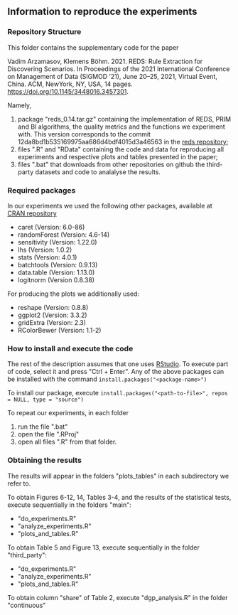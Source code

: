 ## Information to reproduce the experiments

### Repository Structure

This folder contains the supplementary code for the paper 

Vadim Arzamasov, Klemens Böhm. 2021. REDS: Rule Extraction for Discovering
Scenarios. In Proceedings of the 2021 International Conference on
Management of Data (SIGMOD ’21), June 20–25, 2021, Virtual Event, China.
ACM, NewYork, NY, USA, 14 pages. https://doi.org/10.1145/3448016.3457301. 

Namely,
1. package "reds_0.14.tar.gz" containing the implementation of REDS, PRIM and BI algorithms, the quality metrics and the functions we experiment with. 
This version corresponds to the commit 12da8bd1b535169975aa686d4bdf4015d3a46563 in the [reds repository](https://github.com/Arzik1987/reds);
2. files ".R" and "RData" containing the code and data for reproducing all experiments and respective plots and tables presented in the paper;
3. files ".bat" that downloads from other repositories on github the third-party datasets and code to analalyse the results.


### Required packages

In our experiments we used the following other packages, available at [CRAN repository](https://cran.r-project.org/)
* caret (Version: 6.0-86)
* randomForest (Version: 4.6-14)
* sensitivity (Version: 1.22.0)
* lhs (Version: 1.0.2)
* stats (Version: 4.0.1)
* batchtools (Version: 0.9.13)
* data.table (Version: 1.13.0)
* logitnorm (Version 0.8.38)

For producing the plots we additionally used:
* reshape (Version: 0.8.8)
* ggplot2 (Version: 3.3.2)
* gridExtra (Version: 2.3)
* RColorBewer (Version: 1.1-2)


### How to install and execute the code

The rest of the description assumes that one uses [RStudio](https://www.rstudio.com/). To execute part of code, select it and press "Ctrl + Enter". Any of the above packages can be installed with the command
`install.packages("<package-name>")`

To install our package, execute
`install.packages("<path-to-file>", repos = NULL, type = "source")`

To repeat our experiments, in each folder
1. run the file ".bat"
2. open the file ".RProj"
3. open all files ".R" from that folder. 

### Obtaining the results

The results will appear in the folders "plots_tables" in each subdirectory we refer to.

To obtain Figures 6-12, 14, Tables 3-4, and the results of the statistical tests, execute sequentially in the folders "main":
* "do_experiments.R"
* "analyze_experiments.R"
* "plots_and_tables.R"

To obtain Table 5 and Figure 13, execute sequentially in the folder "third_party":
* "do_experiments.R"
* "analyze_experiments.R"
* "plots_and_tables.R"

To obtain column "share" of Table 2, execute "dgp_analysis.R" in the folder "continuous"
